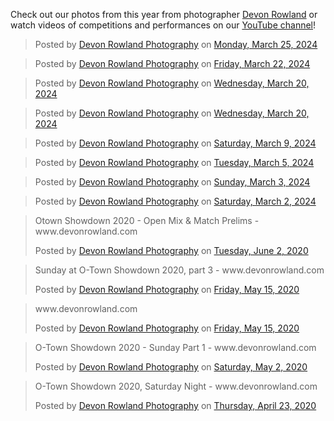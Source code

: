 Check out our photos from this year from photographer [Devon Rowland](https://www.facebook.com/pg/DevonRowlandPhotography/photos/?tab=albums&ref=page_internal) or watch videos of competitions and performances on our [YouTube channel](http://www.youtube.com/user/otshowdown)!

<!-- Album content generated at: https://developers.facebook.com/docs/plugins/embedded-posts -->
<div id="fb-root"></div>
<script async defer crossorigin="anonymous" src="https://connect.facebook.net/en_US/sdk.js#xfbml=1&version=v21.0"></script>


<!-- O-Town Showdown 2024 - Awards -->
<div class="fb-post" data-href="https://www.facebook.com/media/set/?set=a.918929306912248&amp;type=3" data-width="350" data-show-text="false"><blockquote cite="https://www.facebook.com/DevonRowlandPhotography/posts/918929336912245" class="fb-xfbml-parse-ignore">Posted by <a href="https://www.facebook.com/DevonRowlandPhotography">Devon Rowland Photography</a> on&nbsp;<a href="https://www.facebook.com/DevonRowlandPhotography/posts/918929336912245">Monday, March 25, 2024</a></blockquote></div>

<!-- O-Town Showdown 2024 - Team Showcase -->
<div class="fb-post" data-href="https://www.facebook.com/media/set/?set=a.916906570447855&amp;type=3" data-width="350" data-show-text="false"><blockquote cite="https://www.facebook.com/DevonRowlandPhotography/posts/916913127113866" class="fb-xfbml-parse-ignore">Posted by <a href="https://www.facebook.com/DevonRowlandPhotography">Devon Rowland Photography</a> on&nbsp;<a href="https://www.facebook.com/DevonRowlandPhotography/posts/916913127113866">Friday, March 22, 2024</a></blockquote></div>

<!-- O-Town Showdown 2024 - Short Showcase -->
<div class="fb-post" data-href="https://www.facebook.com/media/set/?set=a.915429693928876&amp;type=3" data-width="350" data-show-text="false"><blockquote cite="https://www.facebook.com/DevonRowlandPhotography/posts/915431583928687" class="fb-xfbml-parse-ignore">Posted by <a href="https://www.facebook.com/DevonRowlandPhotography">Devon Rowland Photography</a> on&nbsp;<a href="https://www.facebook.com/DevonRowlandPhotography/posts/915431583928687">Wednesday, March 20, 2024</a></blockquote></div>

<!-- O-Town Showdown 2024 - Sunday Classes & Dancing -->
<div class="fb-post" data-href="https://www.facebook.com/media/set/?set=a.915272067277972&amp;type=3" data-width="350" data-show-text="false"><blockquote cite="https://www.facebook.com/DevonRowlandPhotography/posts/915285507276628" class="fb-xfbml-parse-ignore">Posted by <a href="https://www.facebook.com/DevonRowlandPhotography">Devon Rowland Photography</a> on&nbsp;<a href="https://www.facebook.com/DevonRowlandPhotography/posts/915285507276628">Wednesday, March 20, 2024</a></blockquote></div>

<!-- O-Town 2024 - Saturday Night Social Dancing -->
<div class="fb-post" data-href="https://www.facebook.com/media/set/?set=a.907831978021981&amp;type=3" data-width="350" data-show-text="false"><blockquote cite="https://www.facebook.com/DevonRowlandPhotography/posts/907832104688635" class="fb-xfbml-parse-ignore">Posted by <a href="https://www.facebook.com/DevonRowlandPhotography">Devon Rowland Photography</a> on&nbsp;<a href="https://www.facebook.com/DevonRowlandPhotography/posts/907832104688635">Saturday, March 9, 2024</a></blockquote></div>

<!-- O-Town Showdown 2024 - Saturday Daytime -->
<div class="fb-post" data-href="https://www.facebook.com/media/set/?set=a.905099214961924&amp;type=3" data-width="350" data-show-text="false"><blockquote cite="https://www.facebook.com/DevonRowlandPhotography/posts/905145148290664" class="fb-xfbml-parse-ignore">Posted by <a href="https://www.facebook.com/DevonRowlandPhotography">Devon Rowland Photography</a> on&nbsp;<a href="https://www.facebook.com/DevonRowlandPhotography/posts/905145148290664">Tuesday, March 5, 2024</a></blockquote></div>

<!-- O-Town Showdown 2024 - Saturday Night Jam Circle -->
<div class="fb-post" data-href="https://www.facebook.com/media/set/?set=a.903675591770953&amp;type=3" data-width="350" data-show-text="false"><blockquote cite="https://www.facebook.com/DevonRowlandPhotography/posts/903679251770587" class="fb-xfbml-parse-ignore">Posted by <a href="https://www.facebook.com/DevonRowlandPhotography">Devon Rowland Photography</a> on&nbsp;<a href="https://www.facebook.com/DevonRowlandPhotography/posts/903679251770587">Sunday, March 3, 2024</a></blockquote></div>

<!-- O-Town Showdown 2024! - Friday Night -->
<div class="fb-post" data-href="https://www.facebook.com/media/set/?set=a.902832845188561&amp;type=3" data-width="350" data-show-text="false"><blockquote cite="https://www.facebook.com/DevonRowlandPhotography/posts/902832898521889" class="fb-xfbml-parse-ignore">Posted by <a href="https://www.facebook.com/DevonRowlandPhotography">Devon Rowland Photography</a> on&nbsp;<a href="https://www.facebook.com/DevonRowlandPhotography/posts/902832898521889">Saturday, March 2, 2024</a></blockquote></div>

<!-- Otown Showdown 2020 - Open Mix & Match Prelims -->
<div class="fb-post" data-href="https://www.facebook.com/media/set/?set=a.4179318448752817&amp;type=3" data-width="350" data-show-text="false"><blockquote cite="https://www.facebook.com/DevonRowlandPhotography/photos/a.4179318448752817/4179322748752387/?type=3" class="fb-xfbml-parse-ignore"><p>Otown Showdown 2020 - Open Mix &amp; Match Prelims - www.devonrowland.com</p>Posted by <a href="https://facebook.com/DevonRowlandPhotography">Devon Rowland Photography</a> on&nbsp;<a href="https://www.facebook.com/DevonRowlandPhotography/photos/a.4179318448752817/4179322748752387/?type=3">Tuesday, June 2, 2020</a></blockquote></div>

<!-- Sunday at O-Town Showdown 2020, Part 3 of 3 -->
<div class="fb-post" data-href="https://www.facebook.com/media/set/?set=a.4106100272741302&amp;type=3" data-width="350" data-show-text="false"><blockquote cite="https://www.facebook.com/DevonRowlandPhotography/photos/a.4106100272741302/4106111536073509/?type=3" class="fb-xfbml-parse-ignore"><p>Sunday at O-Town Showdown 2020, part 3 - www.devonrowland.com</p>Posted by <a href="https://facebook.com/DevonRowlandPhotography">Devon Rowland Photography</a> on&nbsp;<a href="https://www.facebook.com/DevonRowlandPhotography/photos/a.4106100272741302/4106111536073509/?type=3">Friday, May 15, 2020</a></blockquote></div>

<!-- O-Town Showdown 2020 - Sunday Part 2 -->
<div class="fb-post" data-href="https://www.facebook.com/media/set/?set=a.4105801802771149&amp;type=3" data-width="350" data-show-text="false"><blockquote cite="https://www.facebook.com/DevonRowlandPhotography/photos/a.4105801802771149/4105813429436653/?type=3" class="fb-xfbml-parse-ignore"><p>www.devonrowland.com</p>Posted by <a href="https://facebook.com/DevonRowlandPhotography">Devon Rowland Photography</a> on&nbsp;<a href="https://www.facebook.com/DevonRowlandPhotography/photos/a.4105801802771149/4105813429436653/?type=3">Friday, May 15, 2020</a></blockquote></div>

<!-- O-Town Showdown 2020 - Sunday Part 1 -->
<div class="fb-post" data-href="https://www.facebook.com/media/set/?set=a.4055664861118177&amp;type=3" data-width="350" data-show-text="false"><blockquote cite="https://www.facebook.com/DevonRowlandPhotography/photos/a.4055664861118177/4055677004450296/?type=3" class="fb-xfbml-parse-ignore"><p>O-Town Showdown 2020 - Sunday Part 1 - www.devonrowland.com</p>Posted by <a href="https://facebook.com/DevonRowlandPhotography">Devon Rowland Photography</a> on&nbsp;<a href="https://www.facebook.com/DevonRowlandPhotography/photos/a.4055664861118177/4055677004450296/?type=3">Saturday, May 2, 2020</a></blockquote></div>

<!-- O-Town Showdown 2020, Saturday Night -->
<div class="fb-post" data-href="https://www.facebook.com/media/set/?set=a.4018881384796525&amp;type=3" data-width="350" data-show-text="false"><blockquote cite="https://www.facebook.com/DevonRowlandPhotography/photos/a.4018881384796525/4018917094792954/?type=3" class="fb-xfbml-parse-ignore"><p>O-Town Showdown 2020, Saturday Night - www.devonrowland.com</p>Posted by <a href="https://facebook.com/DevonRowlandPhotography">Devon Rowland Photography</a> on&nbsp;<a href="https://www.facebook.com/DevonRowlandPhotography/photos/a.4018881384796525/4018917094792954/?type=3">Thursday, April 23, 2020</a></blockquote></div>
